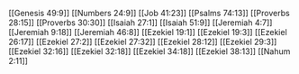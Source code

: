 [[Genesis 49:9]]
[[Numbers 24:9]]
[[Job 41:23]]
[[Psalms 74:13]]
[[Proverbs 28:15]]
[[Proverbs 30:30]]
[[Isaiah 27:1]]
[[Isaiah 51:9]]
[[Jeremiah 4:7]]
[[Jeremiah 9:18]]
[[Jeremiah 46:8]]
[[Ezekiel 19:1]]
[[Ezekiel 19:3]]
[[Ezekiel 26:17]]
[[Ezekiel 27:2]]
[[Ezekiel 27:32]]
[[Ezekiel 28:12]]
[[Ezekiel 29:3]]
[[Ezekiel 32:16]]
[[Ezekiel 32:18]]
[[Ezekiel 34:18]]
[[Ezekiel 38:13]]
[[Nahum 2:11]]
